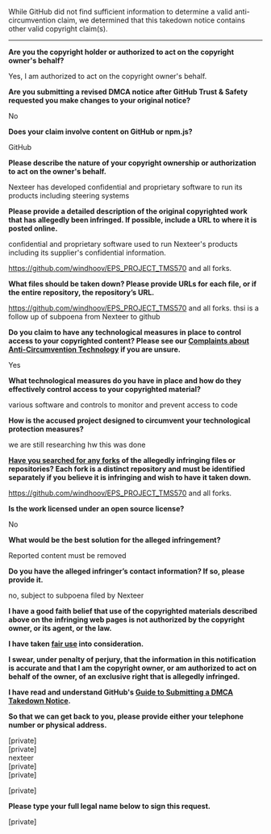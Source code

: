 While GitHub did not find sufficient information to determine a valid anti-circumvention claim, we determined that this takedown notice contains other valid copyright claim(s).

---

**Are you the copyright holder or authorized to act on the copyright owner's behalf?**

Yes, I am authorized to act on the copyright owner's behalf.

**Are you submitting a revised DMCA notice after GitHub Trust & Safety requested you make changes to your original notice?**

No

**Does your claim involve content on GitHub or npm.js?**

GitHub

**Please describe the nature of your copyright ownership or authorization to act on the owner's behalf.**

Nexteer has developed confidential and proprietary software to run its products including steering systems

**Please provide a detailed description of the original copyrighted work that has allegedly been infringed. If possible, include a URL to where it is posted online.**

confidential and proprietary software used to run Nexteer's products including its supplier's confidential information.

https://github.com/windhoov/EPS_PROJECT_TMS570 and all forks.

**What files should be taken down? Please provide URLs for each file, or if the entire repository, the repository’s URL.**

https://github.com/windhoov/EPS_PROJECT_TMS570 and all forks. thsi is a follow up of subpoena from Nexteer to github

**Do you claim to have any technological measures in place to control access to your copyrighted content? Please see our <a href="https://docs.github.com/articles/guide-to-submitting-a-dmca-takedown-notice#complaints-about-anti-circumvention-technology">Complaints about Anti-Circumvention Technology</a> if you are unsure.**

Yes

**What technological measures do you have in place and how do they effectively control access to your copyrighted material?**

various software and controls to monitor and prevent access to code

**How is the accused project designed to circumvent your technological protection measures?**

we are still researching hw this was done

**<a href="https://docs.github.com/articles/dmca-takedown-policy#b-what-about-forks-or-whats-a-fork">Have you searched for any forks</a> of the allegedly infringing files or repositories? Each fork is a distinct repository and must be identified separately if you believe it is infringing and wish to have it taken down.**

https://github.com/windhoov/EPS_PROJECT_TMS570 and all forks.

**Is the work licensed under an open source license?**

No

**What would be the best solution for the alleged infringement?**

Reported content must be removed

**Do you have the alleged infringer’s contact information? If so, please provide it.**

no, subject to subpoena filed by Nexteer

**I have a good faith belief that use of the copyrighted materials described above on the infringing web pages is not authorized by the copyright owner, or its agent, or the law.**

**I have taken <a href="https://www.lumendatabase.org/topics/22">fair use</a> into consideration.**

**I swear, under penalty of perjury, that the information in this notification is accurate and that I am the copyright owner, or am authorized to act on behalf of the owner, of an exclusive right that is allegedly infringed.**

**I have read and understand GitHub's <a href="https://docs.github.com/articles/guide-to-submitting-a-dmca-takedown-notice/">Guide to Submitting a DMCA Takedown Notice</a>.**

**So that we can get back to you, please provide either your telephone number or physical address.**

[private]  
[private]  
nexteer  
[private]  
[private]  

[private]  

**Please type your full legal name below to sign this request.**

[private]  

